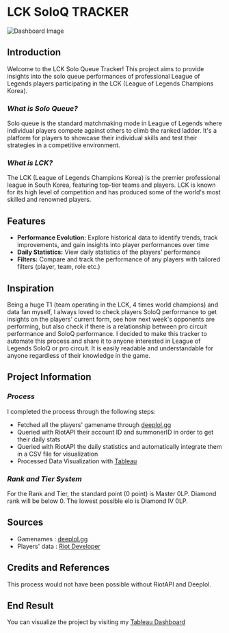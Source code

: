 # LCK SoloQ TRACKER

![Dashboard Image](./Dashboard.png)

## Introduction

Welcome to the LCK Solo Queue Tracker! This project aims to provide insights into the solo queue performances of professional League of Legends players participating in the LCK (League of Legends Champions Korea).

### *What is Solo Queue?*

Solo queue is the standard matchmaking mode in League of Legends where individual players compete against others to climb the ranked ladder. It's a platform for players to showcase their individual skills and test their strategies in a competitive environment.

### *What is LCK?*

The LCK (League of Legends Champions Korea) is the premier professional league in South Korea, featuring top-tier teams and players. LCK is known for its high level of competition and has produced some of the world's most skilled and renowned players.

## Features

- **Performance Evolution:** Explore historical data to identify trends, track improvements, and gain insights into player performances over time
- **Daily Statistics:** View daily statistics of the players' performance
- **Filters:** Compare and track the performance of any players with tailored filters (player, team, role etc.)

## Inspiration

Being a huge T1 (team operating in the LCK, 4 times world champions) and data fan myself, I always loved to check players SoloQ performance to get insights on the players' current form, see how next week's opponents are performing, but also check if there is a relationship between pro circuit performance and SoloQ performance.
I decided to make this tracker to automate this process and share it to anyone interested in League of Legends SoloQ or pro circuit. It is easily readable and understandable for anyone regardless of their knowledge in the game.


## Project Information

### *Process*

I completed the process through the following steps:

* Fetched all the players' gamename through [deeplol.gg](https://www.deeplol.gg/)
* Queried with RiotAPI their account ID and summonerID in order to get their daily stats
* Queried with RiotAPI the daily statistics and automatically integrate them in a CSV file for visualization
* Processed Data Visualization with [Tableau](https://public.tableau.com/views/LCKSoloQTracker/Tableaudebord2?:language=fr-FR&publish=yes&:display_count=n&:origin=viz_share_link) 

### *Rank and Tier System*

For the Rank and Tier, the standard point (0 point) is Master 0LP. Diamond rank will be below 0.
The lowest possible elo is Diamond IV 0LP.

## Sources

* Gamenames : [deeplol.gg](https://www.deeplol.gg/)
* Players' data : [Riot Developer](https://developer.riotgames.com)

## Credits and References

This process would not have been possible without RiotAPI and Deeplol.


## End Result
You can visualize the project by visiting my [Tableau Dashboard](https://public.tableau.com/views/LCKSoloQTracker/Tableaudebord2?:language=en-US&publish=yes&:display_count=n&:origin=viz_share_link)
